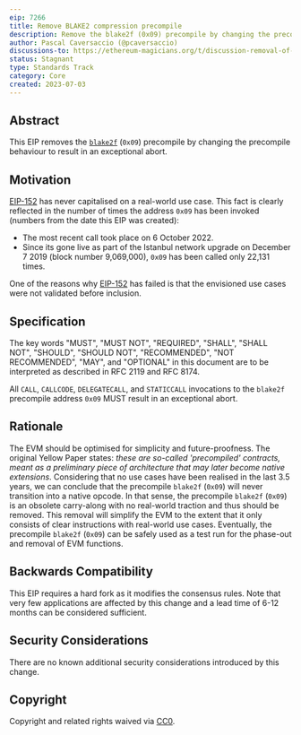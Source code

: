 ```yaml
---
eip: 7266
title: Remove BLAKE2 compression precompile
description: Remove the blake2f (0x09) precompile by changing the precompile behaviour to result in an exceptional abort
author: Pascal Caversaccio (@pcaversaccio)
discussions-to: https://ethereum-magicians.org/t/discussion-removal-of-ripemd-160-and-blake2f-precompiles/14857
status: Stagnant
type: Standards Track
category: Core
created: 2023-07-03
---
```


## Abstract

This EIP removes the [`blake2f`](./eip-152.md) (`0x09`) precompile by changing the precompile behaviour to result in an exceptional abort.

## Motivation

[EIP-152](./eip-152.md) has never capitalised on a real-world use case. This fact is clearly reflected in the number of times the address `0x09` has been invoked (numbers from the date this EIP was created):

- The most recent call took place on 6 October 2022.
- Since its gone live as part of the Istanbul network upgrade on December 7 2019 (block number 9,069,000), `0x09` has been called only 22,131 times.

One of the reasons why [EIP-152](./eip-152.md) has failed is that the envisioned use cases were not validated before inclusion.

## Specification

The key words "MUST", "MUST NOT", "REQUIRED", "SHALL", "SHALL NOT", "SHOULD", "SHOULD NOT", "RECOMMENDED", "NOT RECOMMENDED", "MAY", and "OPTIONAL" in this document are to be interpreted as described in RFC 2119 and RFC 8174.

All `CALL`, `CALLCODE`, `DELEGATECALL`, and `STATICCALL` invocations to the `blake2f` precompile address `0x09` MUST result in an exceptional abort.

## Rationale

The EVM should be optimised for simplicity and future-proofness. The original Yellow Paper states: _these are so-called 'precompiled' contracts, meant as a preliminary piece of architecture that may later become native extensions_. Considering that no use cases have been realised in the last 3.5 years, we can conclude that the precompile `blake2f` (`0x09`) will never transition into a native opcode. In that sense, the precompile `blake2f` (`0x09`) is an obsolete carry-along with no real-world traction and thus should be removed. This removal will simplify the EVM to the extent that it only consists of clear instructions with real-world use cases. Eventually, the precompile `blake2f` (`0x09`) can be safely used as a test run for the phase-out and removal of EVM functions.

## Backwards Compatibility

This EIP requires a hard fork as it modifies the consensus rules. Note that very few applications are affected by this change and a lead time of 6-12 months can be considered sufficient.

## Security Considerations

There are no known additional security considerations introduced by this change.

## Copyright

Copyright and related rights waived via [CC0](../LICENSE.md).
